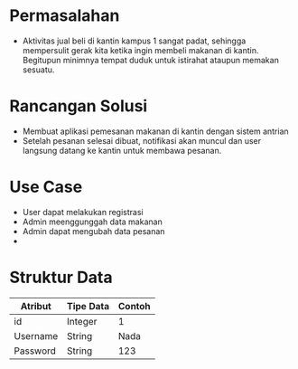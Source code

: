 # Permasalahan
- Aktivitas jual beli di kantin kampus 1 sangat padat, sehingga mempersulit gerak kita ketika ingin membeli makanan di kantin. Begitupun minimnya tempat duduk untuk istirahat ataupun memakan sesuatu.
# Rancangan Solusi
- Membuat aplikasi pemesanan makanan di kantin dengan sistem antrian
- Setelah pesanan selesai dibuat, notifikasi akan muncul dan user langsung datang ke kantin untuk membawa pesanan.
# Use Case
- User dapat melakukan registrasi
- Admin meenggunggah data makanan
- Admin dapat mengubah data pesanan
- 
# Struktur Data
Atribut | Tipe Data | Contoh
---|---|---
id | Integer | 1
Username | String | Nada
Password | String | 123
